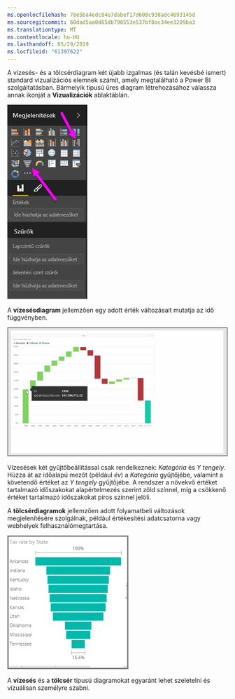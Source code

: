 ```yaml
---
ms.openlocfilehash: 78e5ba4edc84e7dabef17d608c938adc4693145d
ms.sourcegitcommit: 60dad5aa0d85db790553e537bf8ac34ee3289ba3
ms.translationtype: MT
ms.contentlocale: hu-HU
ms.lasthandoff: 05/29/2019
ms.locfileid: "61397622"
---
```

A vízesés- és a tölcsérdiagram két újabb izgalmas (és talán kevésbé ismert) standard vizualizációs elemnek számít, amely megtalálható a Power BI szolgáltatásban. Bármelyik típusú üres diagram létrehozásához válassza annak ikonját a **Vizualizációk** ablaktáblán.

![](media/3-8-create-waterfall-funnel-charts/3-8_1.png)

A **vízesésdiagram** jellemzően egy adott érték változásait mutatja az idő függvényben.

![](media/3-8-create-waterfall-funnel-charts/3-8_2.png)

Vízesések két gyűjtőbeállítással csak rendelkeznek: *Kategória* és *Y tengely*. Húzza át az időalapú mezőt (például *év*) a *Kategória* gyűjtőjébe, valamint a követendő értéket az *Y tengely* gyűjtőjébe. A rendszer a növekvő értéket tartalmazó időszakokat alapértelmezés szerint zöld színnel, míg a csökkenő értéket tartalmazó időszakokat piros színnel jelöli.

A **tölcsérdiagramok** jellemzően adott folyamatbeli változások megjelenítésére szolgálnak, például értékesítési adatcsatorna vagy webhelyek felhasználómegtartása.

![](media/3-8-create-waterfall-funnel-charts/3-8_3.png)

A **vízesés** és a **tölcsér** típusú diagramokat egyaránt lehet szeletelni és vizuálisan személyre szabni.


